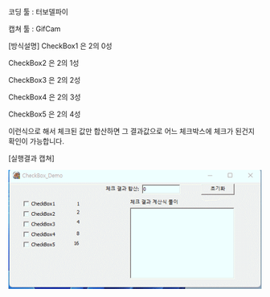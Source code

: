 코딩 툴 : 터보델파이

캡쳐 툴 : GifCam

[방식설명]
CheckBox1 은 2의 0성

CheckBox2 은 2의 1성

CheckBox3 은 2의 2성

CheckBox4 은 2의 3성

CheckBox5 은 2의 4성

이런식으로 해서 체크된 값만 합산하면 그 결과값으로 어느 체크박스에 체크가 된건지 확인이 가능합니다.

[실행결과 캡쳐]

<img src='https://github.com/sigmak/TIL/blob/main/documents/multiple_checkboxs_one_filed/Checkbox_Demo.gif' />
